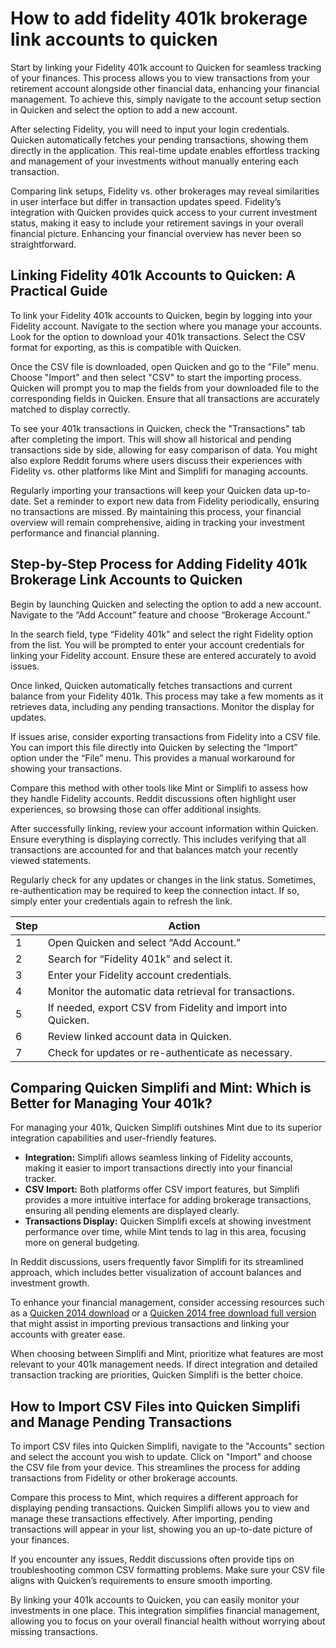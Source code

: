 How to add fidelity 401k brokerage link accounts to quicken
===========================================================

Start by linking your Fidelity 401k account to Quicken for seamless tracking of your finances. This process allows you to view transactions from your retirement account alongside other financial data, enhancing your financial management. To achieve this, simply navigate to the account setup section in Quicken and select the option to add a new account.

After selecting Fidelity, you will need to input your login credentials. Quicken automatically fetches your pending transactions, showing them directly in the application. This real-time update enables effortless tracking and management of your investments without manually entering each transaction.

Comparing link setups, Fidelity vs. other brokerages may reveal similarities in user interface but differ in transaction updates speed. Fidelity’s integration with Quicken provides quick access to your current investment status, making it easy to include your retirement savings in your overall financial picture. Enhancing your financial overview has never been so straightforward.

Linking Fidelity 401k Accounts to Quicken: A Practical Guide
------------------------------------------------------------

To link your Fidelity 401k accounts to Quicken, begin by logging into your Fidelity account. Navigate to the section where you manage your accounts. Look for the option to download your 401k transactions. Select the CSV format for exporting, as this is compatible with Quicken.

Once the CSV file is downloaded, open Quicken and go to the "File" menu. Choose "Import" and then select "CSV" to start the importing process. Quicken will prompt you to map the fields from your downloaded file to the corresponding fields in Quicken. Ensure that all transactions are accurately matched to display correctly.

To see your 401k transactions in Quicken, check the "Transactions" tab after completing the import. This will show all historical and pending transactions side by side, allowing for easy comparison of data. You might also explore Reddit forums where users discuss their experiences with Fidelity vs. other platforms like Mint and Simplifi for managing accounts.

Regularly importing your transactions will keep your Quicken data up-to-date. Set a reminder to export new data from Fidelity periodically, ensuring no transactions are missed. By maintaining this process, your financial overview will remain comprehensive, aiding in tracking your investment performance and financial planning.

Step-by-Step Process for Adding Fidelity 401k Brokerage Link Accounts to Quicken
--------------------------------------------------------------------------------

Begin by launching Quicken and selecting the option to add a new account. Navigate to the “Add Account” feature and choose “Brokerage Account.”

In the search field, type “Fidelity 401k” and select the right Fidelity option from the list. You will be prompted to enter your account credentials for linking your Fidelity account. Ensure these are entered accurately to avoid issues.

Once linked, Quicken automatically fetches transactions and current balance from your Fidelity 401k. This process may take a few moments as it retrieves data, including any pending transactions. Monitor the display for updates.

If issues arise, consider exporting transactions from Fidelity into a CSV file. You can import this file directly into Quicken by selecting the “Import” option under the “File” menu. This provides a manual workaround for showing your transactions.

Compare this method with other tools like Mint or Simplifi to assess how they handle Fidelity accounts. Reddit discussions often highlight user experiences, so browsing those can offer additional insights.

After successfully linking, review your account information within Quicken. Ensure everything is displaying correctly. This includes verifying that all transactions are accounted for and that balances match your recently viewed statements.

Regularly check for any updates or changes in the link status. Sometimes, re-authentication may be required to keep the connection intact. If so, simply enter your credentials again to refresh the link.

| Step | Action |
| --- | --- |
| 1 | Open Quicken and select “Add Account.” |
| 2 | Search for “Fidelity 401k” and select it. |
| 3 | Enter your Fidelity account credentials. |
| 4 | Monitor the automatic data retrieval for transactions. |
| 5 | If needed, export CSV from Fidelity and import into Quicken. |
| 6 | Review linked account data in Quicken. |
| 7 | Check for updates or re-authenticate as necessary. |

Comparing Quicken Simplifi and Mint: Which is Better for Managing Your 401k?
----------------------------------------------------------------------------

For managing your 401k, Quicken Simplifi outshines Mint due to its superior integration capabilities and user-friendly features.

* **Integration:** Simplifi allows seamless linking of Fidelity accounts, making it easier to import transactions directly into your financial tracker.
* **CSV Import:** Both platforms offer CSV import features, but Simplifi provides a more intuitive interface for adding brokerage transactions, ensuring all pending elements are displayed clearly.
* **Transactions Display:** Quicken Simplifi excels at showing investment performance over time, while Mint tends to lag in this area, focusing more on general budgeting.

In Reddit discussions, users frequently favor Simplifi for its streamlined approach, which includes better visualization of account balances and investment growth.

To enhance your financial management, consider accessing resources such as a [Quicken 2014 download](https://github.com/tienamarce1970/symmetrical-octo-bassoon) or a [Quicken 2014 free download full version](https://github.com/tienamarce1970/probable-fortnight) that might assist in importing previous transactions and linking your accounts with greater ease.

When choosing between Simplifi and Mint, prioritize what features are most relevant to your 401k management needs. If direct integration and detailed transaction tracking are priorities, Quicken Simplifi is the better choice.

How to Import CSV Files into Quicken Simplifi and Manage Pending Transactions
-----------------------------------------------------------------------------

To import CSV files into Quicken Simplifi, navigate to the "Accounts" section and select the account you wish to update. Click on "Import" and choose the CSV file from your device. This streamlines the process for adding transactions from Fidelity or other brokerage accounts.

Compare this process to Mint, which requires a different approach for displaying pending transactions. Quicken Simplifi allows you to view and manage these transactions effectively. After importing, pending transactions will appear in your list, showing you an up-to-date picture of your finances.

If you encounter any issues, Reddit discussions often provide tips on troubleshooting common CSV formatting problems. Make sure your CSV file aligns with Quicken’s requirements to ensure smooth importing.

By linking your 401k accounts to Quicken, you can easily monitor your investments in one place. This integration simplifies financial management, allowing you to focus on your overall financial health without worrying about missing transactions.
